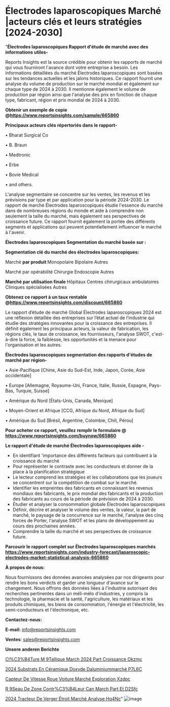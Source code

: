 # Électrodes laparoscopiques Marché |acteurs clés et leurs stratégies [2024-2030]

"<strong>Électrodes laparoscopiques Rapport d'étude de marché avec des informations utiles-</strong>

Reports Insights est la source crédible pour obtenir les rapports de marché qui vous fourniront l'avance dont votre entreprise a besoin. Les informations détaillées du marché Électrodes laparoscopiques sont basées sur les tendances actuelles et les jalons historiques. Ce rapport fournit une analyse du volume de production sur le marché mondial et également sur chaque type de 2024 à 2030. Il mentionne également le volume de production par région ainsi que l'analyse des prix en fonction de chaque type, fabricant, région et prix mondial de 2024 à 2030.

<strong><b>Obtenir un exemple de copie @</b></strong><a href=https://www.reportsinsights.com/sample/665860><strong><b>https://www.reportsinsights.com/sample/665860</b></strong></a>

<b>Principaux acteurs clés répertoriés dans le rapport-</b>

<b> </b>• Bharat Surgical Co

• B. Braun

• Medtronic

• Erbe

• Bovie Medical

• and others.

L'analyse segmentaire se concentre sur les ventes, les revenus et les prévisions par type et par application pour la période 2024-2030. Le rapport de marché Électrodes laparoscopiques étudie l'essence du marché dans de nombreuses régions du monde et aide à comprendre non seulement la taille du marché, mais également ses perspectives de croissance future. Ce rapport fournit également la portée des différents segments et applications qui peuvent potentiellement influencer le marché à l'avenir.

<strong>Électrodes laparoscopiques Segmentation du marché basée sur :</strong>

<strong> Segmentation clé du marché des électrodes laparoscopiques: </strong>

Marché <strong> par produit </strong>
Monopolaire
Bipolaire
Autres

Marché par opérabilité
Chirurgie
Endoscopie
Autres

<strong> Marché par utilisation finale </strong>
Hôpitaux
Centres chirurgicaux ambulatoires
Cliniques spécialisées
Autres

<strong><b>Obtenez ce rapport à un taux rentable @</b></strong><a href=https://www.reportsinsights.com/discount/665860><strong><b>https://www.reportsinsights.com/discount/665860</b></strong></a>

Le rapport d’étude de marché Global Électrodes laparoscopiques 2024 est une réflexion détaillée des entreprises sur l’état actuel de l’industrie qui étudie des stratégies innovantes pour la croissance des entreprises. Il définit également les principaux acteurs, la valeur de fabrication, les régions clés, le taux de croissance, les fournisseurs, l'analyse SWOT, c'est-à-dire la force, la faiblesse, les opportunités et la menace pour l'organisation et les autres.

<strong>Électrodes laparoscopiques segmentation des rapports d'études de marché par région-</strong>

• Asie-Pacifique [Chine, Asie du Sud-Est, Inde, Japon, Corée, Asie occidentale]

• Europe [Allemagne, Royaume-Uni, France, Italie, Russie, Espagne, Pays-Bas, Turquie, Suisse]

• Amérique du Nord [États-Unis, Canada, Mexique]

• Moyen-Orient et Afrique [CCG, Afrique du Nord, Afrique du Sud]

• Amérique du Sud [Brésil, Argentine, Colombie, Chili, Pérou]

<strong>Pour acheter ce rapport, veuillez remplir le formulaire @   <a href=https://www.reportsinsights.com/buynow/665860>https://www.reportsinsights.com/buynow/665860</a></strong>

<strong>Le rapport d'étude de marché Électrodes laparoscopiques aide -</strong>
<ul>
  <li>En identifiant 'importance des différents facteurs qui contribuent à la croissance du marché</li>
  <li>Pour représenter le contraste avec les conducteurs et donner de la place à la planification stratégique</li>
  <li>Le lecteur comprend les stratégies et les collaborations que les joueurs se concentrent sur la compétition de combat sur le marché.</li>
  <li>Identifier les empreintes des fabricants en connaissant les revenus mondiaux des fabricants, le prix mondial des fabricants et la production des fabricants au cours de la période de prévision de 2024 à 2030.</li>
  <li>Étudier et analyser la consommation globale Électrodes laparoscopiques</li>
  <li>Définir, décrire et analyser le volume des ventes, la valeur, la part de marché, le paysage de la concurrence sur le marché, l'analyse des cinq forces de Porter, l'analyse SWOT et les plans de développement au cours des prochaines années.</li>
  <li>Comprendre la taille du marché et ses perspectives de croissance future.</li>
</ul>

<strong>Parcourir le rapport complet sur Électrodes laparoscopiques marchés <a href=https://www.reportsinsights.com/industry-forecast/laparoscopic-electrodes-market-statistical-analysis-665860>https://www.reportsinsights.com/industry-forecast/laparoscopic-electrodes-market-statistical-analysis-665860</a></strong>

<strong>À propos de nous:</strong>

Nous fournissons des données avancées analysées par nos dirigeants pour rendre les bons verdicts et garder une longueur d'avance sur le changement. Nous offrons des données liées à l'industrie autorisant des recherches pertinentes dans un méli-mélo d'industries, y compris la technologie, la pharmacie et la santé, l'agriculture, les matériaux et les produits chimiques, les biens de consommation, l'énergie et l'électricité, les semi-conducteurs et l'électronique, etc.

<strong>Contactez-nous:</strong>

<strong>E-mail:</strong> <a href=mailto:info@reportsinsights.com>info@reportsinsights.com</a>

<strong>Ventes</strong>: <a href=mailto:sales@reportsinsights.com>sales@reportsinsights.com</a>

<strong>Unsere anderen Berichte</strong>

<a href=https://www.linkedin.com/pulse/cl%C3%B4ture-m%C3%A9tallique-march%C3%A9-2024-part-croissance-okzmc/>Cl%C3%B4Ture M 9Tallique March 2024 Part Croissance Okzmc</a>

<a href=https://www.linkedin.com/pulse/2024-substrats-en-céramique-doxyde-daluminiummarché-p7l6c/>2024 Substrats En Céramique Doxyde Daluminiummarché P7L6C</a>

<a href=https://www.linkedin.com/pulse/capteur-de-vitesse-roue-voiture-marché-exploration-xzdpc/>Capteur De Vitesse Roue Voiture Marché Exploration Xzdpc</a>

<a href=https://www.linkedin.com/pulse/r%C3%A9seau-de-zone-contr%C3%B4leur-can-march%C3%A9-part-et-d2sfc/>R 9Seau De Zone Contr%C3%B4Leur Can March Part Et D2Sfc</a>

<a href=https://www.linkedin.com/pulse/2024-tracteur-de-verger-étroit-marché-analyse-hq4nc/>2024 Tracteur De Verger Étroit Marché Analyse Hq4Nc</a>"
![image](https://github.com/daminid12/RImarketreport/assets/158430485/792aacb3-7965-4624-9c5d-c801c38c6562)
